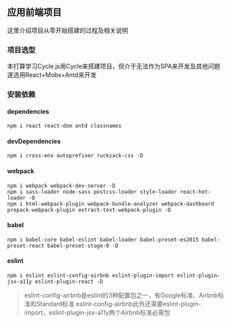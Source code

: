 ## 应用前端项目
这里介绍项目从零开始搭建的过程及相关说明

### 项目选型
本打算学习Cycle.js用Cycle来搭建项目，但介于无法作为SPA来开发及其他问题遂选用React+Mobx+Antd来开发

### 安装依赖

#### dependencies
`npm i react react-dom antd classnames`

#### devDependencies
`npm i cross-env autoprefixer rucksack-css -D`

#### webpack
```
npm i webpack webpack-dev-server -D
npm i sass-loader node-sass postcss-loader style-loader react-hot-loader -D
npm i html-webpack-plugin webpack-bundle-analyzer webpack-dashboard prepack-webpack-plugin extract-text-webpack-plugin -D
```

#### babel
```
npm i babel-core babel-eslint babel-loader babel-preset-es2015 babel-preset-react babel-preset-stage-0 -D
```

#### eslint
```
npm i eslint eslint-config-airbnb eslint-plugin-import eslint-plugin-jsx-a11y eslint-plugin-react -D
```

> eslint-config-airbnb是eslint的3种配置包之一，有Google标准、Airbnb标准和Standard标准
> eslint-config-airbnb此外还需要eslint-plugin-import、eslint-plugin-jsx-a11y两个Airbnb标准必需包



